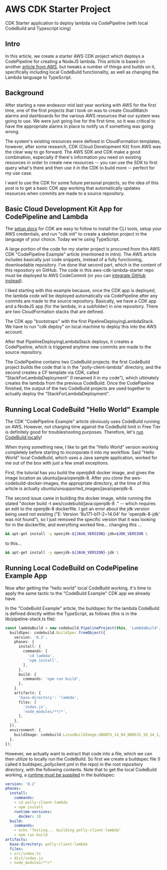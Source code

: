 # AWS CDK Starter Project
CDK Starter application to deploy lambda via CodePipeline (with local CodeBuild and Typescript icing)

## Intro

In this article, we create a starter AWS CDK project which deploys a CodePipeline for creating a NodeJS lambda. This article is based on another [article from AWS](https://docs.aws.amazon.com/cdk/latest/guide/codepipeline_example.html), but tweaks a number of things and builds on it, specifically including local CodeBuild functionality, as well as changing the Lambda language to TypeScript.

## Background

After starting a new endeavor mid last year working with AWS for the first time, one of the first projects that I took on was to create CloudWatch alarms and dashboards for the various AWS resources that our system was going to use. We were just going live for the first time, so it was critical to have the appropriate alarms in place to notify us if something was going wrong.

The system's existing resources were defined in CloudFormation templates, however, after some research, CDK (Cloud Development Kit) from AWS was the clear way to go forward. The AWS SDK and CDK make a good combination, especially if there's information you need on existing resources in order to create new resources -- you can use the SDK to first query what's there and then use it in the CDK to build more -- perfect for my use case.

I want to use the CDK for some future personal projects, so the idea of this post is to get a basic CDK app working that automatically updates resources when commits are made to a source repository.

## Basic Cloud Development Kit App for CodePipeline and Lambda

The [setup docs](https://docs.aws.amazon.com/cdk/latest/guide/getting_started.html) for CDK are easy to follow to install the CLI tools, setup your AWS credentials, and run "cdk init" to create a skeleton project in the language of your choice. Today we're using TypeScript.

A large portion of the code for my starter project is procured from this AWS CDK "CodePipeline Example" article (mentioned in intro). The AWS article includes basically just code snippets, instead of a fully functioning, downloadable repository. I've done that second part, which is the content of this repository on GitHub. The code in this aws-cdk-lambda-starter repo must be  deployed to AWS CodeCommit (or you can [integrate GitHub instead](https://docs.aws.amazon.com/codepipeline/latest/userguide/pipelines-webhooks-migration.html)).

I liked starting with this example because, once the CDK app is deployed, the lambda code will be deployed automatically via CodePipeline after any commits are made to the source repository. Basically, we have a CDK app and a NodeJS app (for the lambda, in a subfolder) in one repository. There are two CloudFormation stacks that are defined.

The CDK app "bootstraps" with the first PipelineDeployingLambdaStack. We have to run "cdk deploy" on local machine to deploy this into the AWS account.

After that PipelineDeployingLambdaStack deploys, it creates a CodePipeline, which is triggered anytime new commits are made to the source repository. 

The CodePipeline contains two CodeBuild projects: the first CodeBuild project builds the code that is in the "polly-client-lambda" directory, and the second creates a CF template via CDK, called "StackForLambdaDeployment" (I renamed it in my code"), which ultimately creates the lambda from the previous CodeBuild. Once the CodePipeline finished, the output of the two CodeBuild projects are used together to actually deploy the "StackForLambdaDeployment".

## Running Local CodeBuild "Hello World" Example

The CDK "CodePipeline Example" article obviously uses CodeBuild running on AWS. However, not charging time against the CodeBuild limit in Free Tier is definitely good for troubleshooting purposes. Therefore, let's [run CodeBuild locally](https://aws.amazon.com/blogs/devops/announcing-local-build-support-for-aws-codebuild/)!

When trying something new, I like to get the "Hello World" version working completely before starting to incorporate it into my workflow. Said "Hello World" local CodeBuild, which uses a Java sample application, worked for me out of the box with just a few small exceptions.

First, the tutorial has you build the openjdk8 docker image, and gives the image location as ubuntu/java/openjdk-8. After you clone the aws-codebuild-docker-images, the appropriate directory, at the time of this article is actually ubuntu/unsupported_images/java/openjdk-8.

The second issue came in building the docker image, while running the stated "docker build -t aws/codebuild/java:openjdk-8 ." -- which requires an edit to the openjdk-8 dockerfile. I got an error about the jdk version being used not existing ("E: Version '8u171-b11-2~14.04' for 'openjdk-8-jdk' was not found"), so I just removed the specific version that it was looking for in the dockerfile, and everything worked fine... changing this ...

```bash
&& apt-get install -y openjdk-${JAVA_VERSION}-jdk=$JDK_VERSION \
```

to this...

```bash
&& apt-get install -y openjdk-${JAVA_VERSION}-jdk \
```
## Running Local CodeBuild on CodePipeline Example App 

Now after getting the "hello world" local CodeBuild working, it's time to apply the same tactic to the "CodeBuild Example" CDK app we already have.

In the "CodeBuild Example" article, the buildspec for the lambda CodeBuild is defined directly within the TypeScript, as follows (this is in the lib/pipeline-stack.ts file):

```typescript
const lambdaBuild = new codebuild.PipelineProject(this, 'LambdaBuild', {
  buildSpec: codebuild.BuildSpec.fromObject({
    version: '0.2',
    phases: {
      install: {
        commands: [
          'cd lambda',
          'npm install',
        ],
      },
      build: {
        commands: 'npm run build',
      },
    },
    artifacts: {
      'base-directory': 'lambda',
      files: [
        'index.js',
        'node_modules/**/*',
      ],
    },
  }),
  environment: {
    buildImage: codebuild.LinuxBuildImage.UBUNTU_14_04_NODEJS_10_14_1,
  },
});
```

However, we actually want to extract that code into a file, which we can then utilize to locally run the CodeBuild. So first we create a buildspec file (I called it buildspec_pollyclient.yml in the repo) in the root repository directory, with the following contents. Note that to get the local CodeBuild working, a [runtime must be supplied](https://github.com/aws-samples/aws-serverless-workshops/issues/231) in the buildspec:
```yml
version: '0.2'
phases:
  install:
    commands:
    - cd polly-client-lambda
    - npm install
    runtime-versions:
      docker: 18
  build:
    commands:
    - echo "Testing... building polly-client-lambda"
    - npm run build
artifacts:
  base-directory: polly-client-lambda
  files:
  - src/index.ts
  - dist/index.js
  - node_modules/**/*
```
